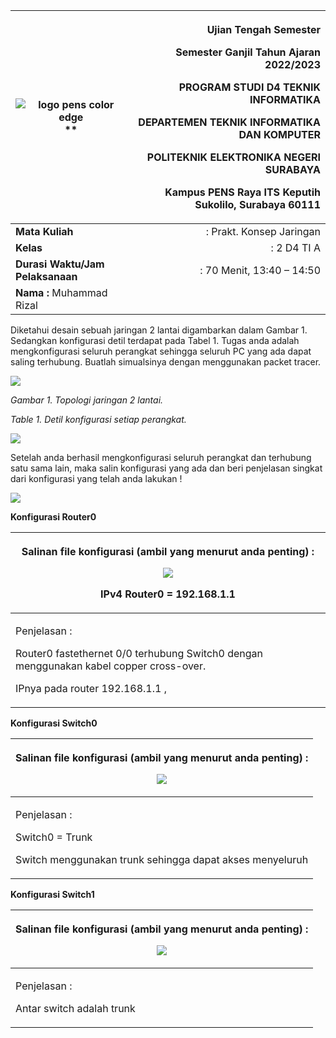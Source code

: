 ﻿|<p></p><p></p><p></p><p></p><p></p><p>![logo pens color edge](https://raw.githubusercontent.com/rizal15D/Tugas-Pratikum-Konsep-Jaringan-/main/Laporan%207%20(UTS)/asset/01.png)**                                                                         </p>|<p>**Ujian Tengah Semester**</p><p>**Semester Ganjil Tahun Ajaran 2022/2023**</p><p>**PROGRAM STUDI D4 TEKNIK INFORMATIKA** </p><p>**DEPARTEMEN TEKNIK INFORMATIKA DAN KOMPUTER**</p><p>**POLITEKNIK ELEKTRONIKA NEGERI SURABAYA**</p><p>**Kampus PENS Raya ITS Keputih Sukolilo, Surabaya 60111**</p>|
| - | -: |
|**Mata Kuliah**|: Prakt. Konsep Jaringan|**Dosen**|: Ferry Astika Saputra |
|**Kelas**|: 2 D4 TI A|**Sifat**|: Terbuka|
|**Durasi Waktu/Jam  Pelaksanaan** |:  70 Menit, 13:40 – 14:50|**Hari/Tgl**|:  Selasa, 4 Oktober 2022|
|**Nama :** Muhammad Rizal||**NIM :** 3121600007||

Diketahui desain sebuah jaringan 2 lantai digambarkan dalam Gambar 1.  Sedangkan konfigurasi detil terdapat pada Tabel 1. Tugas anda adalah mengkonfigurasi seluruh perangkat sehingga seluruh PC yang ada dapat saling terhubung. Buatlah simualsinya dengan menggunakan packet tracer. 

![](https://raw.githubusercontent.com/rizal15D/Tugas-Pratikum-Konsep-Jaringan-/main/Laporan%207%20(UTS)/asset/02.png)

*Gambar 1. Topologi jaringan 2 lantai.*

*Table 1. Detil konfigurasi setiap perangkat.*

![](https://raw.githubusercontent.com/rizal15D/Tugas-Pratikum-Konsep-Jaringan-/main/Laporan%207%20(UTS)/asset/03.png)

Setelah anda berhasil mengkonfigurasi seluruh perangkat dan terhubung satu sama lain, maka salin konfigurasi yang ada dan beri penjelasan singkat dari konfigurasi yang telah anda lakukan ! 

![](https://raw.githubusercontent.com/rizal15D/Tugas-Pratikum-Konsep-Jaringan-/main/Laporan%207%20(UTS)/asset/04.png)

**Konfigurasi Router0**



|<p>Salinan file konfigurasi (ambil yang menurut anda penting) :</p><p>![](https://raw.githubusercontent.com/rizal15D/Tugas-Pratikum-Konsep-Jaringan-/main/Laporan%207%20(UTS)/asset/05.png)</p><p>IPv4 Router0 = 192.168.1.1</p><p></p>|
| - |
|<p>Penjelasan :</p><p>Router0 fastethernet 0/0 terhubung Switch0 dengan menggunakan kabel copper cross-over.</p><p>IPnya pada router 192.168.1.1 ,</p><p></p><p></p><p></p><p></p><p></p>|

**Konfigurasi Switch0**

|<p>Salinan file konfigurasi (ambil yang menurut anda penting) :</p><p>![](https://raw.githubusercontent.com/rizal15D/Tugas-Pratikum-Konsep-Jaringan-/main/Laporan%207%20(UTS)/asset/06.png)</p>|
| - |
|<p>Penjelasan :</p><p>Switch0 = Trunk</p><p>Switch menggunakan trunk sehingga dapat akses menyeluruh</p><p></p><p></p><p></p><p></p><p></p>|

**Konfigurasi Switch1**

|<p>Salinan file konfigurasi (ambil yang menurut anda penting) :</p><p>![](https://raw.githubusercontent.com/rizal15D/Tugas-Pratikum-Konsep-Jaringan-/main/Laporan%207%20(UTS)/asset/07.png)</p>|
| - |
|<p>Penjelasan :</p><p>Antar switch adalah trunk</p><p></p><p></p><p></p><p></p><p></p><p></p>|

